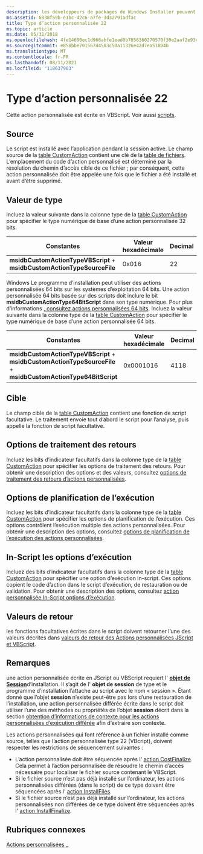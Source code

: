 ```yaml
---
description: les développeurs de packages de Windows Installer peuvent choisir d’utiliser une action personnalisée de type 22 quand les actions standard sont insuffisantes pour exécuter l’installation.
ms.assetid: 6838f59b-e1bc-42c6-a7fe-3d32791adfac
title: Type d’action personnalisée 22
ms.topic: article
ms.date: 05/31/2018
ms.openlocfilehash: 4fe14690ec1d966abfe1ead0b7856360270570f30e2aaf2e93ea81181962ec8c
ms.sourcegitcommit: e858bbe701567d4583c50a11326e42d7ea51804b
ms.translationtype: MT
ms.contentlocale: fr-FR
ms.lasthandoff: 08/11/2021
ms.locfileid: "118637903"
---
```

# <a name="custom-action-type-22"></a>Type d’action personnalisée 22

Cette action personnalisée est écrite en VBScript. Voir aussi [scripts](scripts.md).

## <a name="source"></a>Source

Le script est installé avec l’application pendant la session active. Le champ source de la [table CustomAction](customaction-table.md) contient une clé de la [table de fichiers](file-table.md). L’emplacement du code d’action personnalisé est déterminé par la résolution du chemin d’accès cible de ce fichier ; par conséquent, cette action personnalisée doit être appelée une fois que le fichier a été installé et avant d’être supprimé.

## <a name="type-value"></a>Valeur de type

Incluez la valeur suivante dans la colonne type de la [table CustomAction](customaction-table.md) pour spécifier le type numérique de base d’une action personnalisée 32 bits.



| Constantes                                                               | Valeur hexadécimale | Decimal |
|-------------------------------------------------------------------------|-------------|---------|
| **msidbCustomActionTypeVBScript**  +  **msidbCustomActionTypeSourceFile** | 0x016       | 22      |



 

Windows Le programme d’installation peut utiliser des actions personnalisées 64 bits sur les systèmes d’exploitation 64 bits. Une action personnalisée 64 bits basée sur des scripts doit inclure le bit **msidbCustomActionType64BitScript** dans son type numérique. Pour plus d’informations [, consultez actions personnalisées 64 bits](64-bit-custom-actions.md). Incluez la valeur suivante dans la colonne type de la [table CustomAction](customaction-table.md) pour spécifier le type numérique de base d’une action personnalisée 64 bits.



| Constantes                                                                                                      | Valeur hexadécimale | Decimal |
|----------------------------------------------------------------------------------------------------------------|-------------|---------|
| **msidbCustomActionTypeVBScript**  +  **msidbCustomActionTypeSourceFile**  +  **msidbCustomActionType64BitScript** | 0x0001016   | 4118    |



 

## <a name="target"></a>Cible

Le champ cible de la [table CustomAction](customaction-table.md) contient une fonction de script facultative. Le traitement envoie tout d’abord le script pour l’analyse, puis appelle la fonction de script facultative.

## <a name="return-processing-options"></a>Options de traitement des retours

Incluez les bits d’indicateur facultatifs dans la colonne type de la [table CustomAction](customaction-table.md) pour spécifier les options de traitement des retours. Pour obtenir une description des options et des valeurs, consultez [options de traitement des retours d’actions personnalisées](custom-action-return-processing-options.md).

## <a name="execution-scheduling-options"></a>Options de planification de l’exécution

Incluez les bits d’indicateur facultatifs dans la colonne type de la [table CustomAction](customaction-table.md) pour spécifier les options de planification de l’exécution. Ces options contrôlent l’exécution multiple des actions personnalisées. Pour obtenir une description des options, consultez [options de planification de l’exécution des actions personnalisées](custom-action-execution-scheduling-options.md).

## <a name="in-script-execution-options"></a>In-Script les options d’exécution

Incluez des bits d’indicateur facultatifs dans la colonne type de la [table CustomAction](customaction-table.md) pour spécifier une option d’exécution in-script. Ces options copient le code d’action dans le script d’exécution, de restauration ou de validation. Pour obtenir une description des options, consultez [action personnalisée In-Script options d’exécution](custom-action-in-script-execution-options.md).

## <a name="return-values"></a>Valeurs de retour

les fonctions facultatives écrites dans le script doivent retourner l’une des valeurs décrites dans [valeurs de retour des Actions personnalisées JScript et VBScript](return-values-of-jscript-and-vbscript-custom-actions.md).

## <a name="remarks"></a>Remarques

une action personnalisée écrite en JScript ou VBScript requiert l' [**objet de Session**](session-object.md)d’installation. Il s’agit de l' **objet de session** de type et le programme d’installation l’attache au script avec le nom « session ». Étant donné que l’objet **session** n’existe peut-être pas lors d’une restauration de l’installation, une action personnalisée différée écrite dans le script doit utiliser l’une des méthodes ou propriétés de l’objet **session** décrit dans la section [obtention d’informations de contexte pour les actions personnalisées d’exécution différée](obtaining-context-information-for-deferred-execution-custom-actions.md) afin d’extraire son contexte.

Les actions personnalisées qui font référence à un fichier installé comme source, telles que l’action personnalisée type 22 (VBcript), doivent respecter les restrictions de séquencement suivantes :

-   L’action personnalisée doit être séquencée après l' [action CostFinalize](costfinalize-action.md). Cela permet à l’action personnalisée de résoudre le chemin d’accès nécessaire pour localiser le fichier source contenant le VBScript.
-   Si le fichier source n’est pas déjà installé sur l’ordinateur, les actions personnalisées différées (dans le script) de ce type doivent être séquencées après l' [action InstallFiles](installfiles-action.md).
-   Si le fichier source n’est pas déjà installé sur l’ordinateur, les actions personnalisées non différées de ce type doivent être séquencées après l' [action InstallFinalize](installfinalize-action.md).

## <a name="related-topics"></a>Rubriques connexes

<dl> <dt>

[Actions personnalisées \_](custom-actions.md)
</dt> </dl>

 

 



